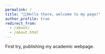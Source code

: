 ```yaml
---
permalink: /
title: "🧑‍💻Hello there, welcome to my page!"
author_profile: true
redirect_from: 
  - /about/
  - /about.html
---
```



First try, publishing my academic webpage. 